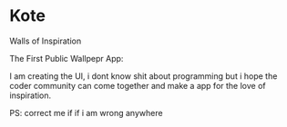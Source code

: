 # Kote
Walls of Inspiration

The First Public Wallpepr App: 

I am creating the UI, i dont know shit about programming but i hope the coder community can come together and make a app for the love of inspiration.

PS: correct me if if i am wrong anywhere
